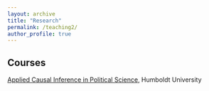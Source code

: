 ```yaml
---
layout: archive
title: "Research"
permalink: /teaching2/
author_profile: true
---
```


## Courses

[Applied Causal Inference in Political Science](/files/syllabus_causal_2022.pdf), Humboldt University
